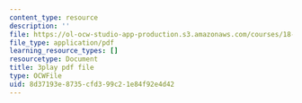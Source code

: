```yaml
---
content_type: resource
description: ''
file: https://ol-ocw-studio-app-production.s3.amazonaws.com/courses/18-01sc-single-variable-calculus-fall-2010/8d37193e8735cfd399c21e84f92e4d42_4sTKcvYMNxk.pdf
file_type: application/pdf
learning_resource_types: []
resourcetype: Document
title: 3play pdf file
type: OCWFile
uid: 8d37193e-8735-cfd3-99c2-1e84f92e4d42
---
```

